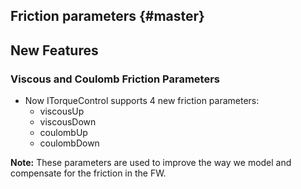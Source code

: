 Friction parameters {#master}
---------------------------------

New Features
------------

### Viscous and Coulomb Friction Parameters

- Now ITorqueControl supports 4 new friction parameters:
  - viscousUp
  - viscousDown
  - coulombUp
  - coulombDown

**Note:**
These parameters are used to improve the way we model and compensate for the friction in the FW.

